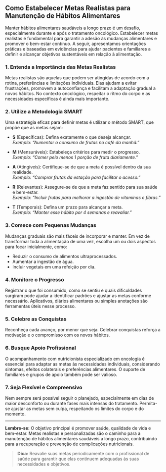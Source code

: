 
## Como Estabelecer Metas Realistas para Manutenção de Hábitos Alimentares

Manter hábitos alimentares saudáveis a longo prazo é um desafio, especialmente durante e após o tratamento oncológico. Estabelecer metas realistas é fundamental para garantir a adesão às mudanças alimentares e promover o bem-estar contínuo. A seguir, apresentamos orientações práticas e baseadas em evidências para ajudar pacientes e familiares a definir e alcançar objetivos sustentáveis em relação à alimentação.

### 1. Entenda a Importância das Metas Realistas

Metas realistas são aquelas que podem ser atingidas de acordo com a rotina, preferências e limitações individuais. Elas ajudam a evitar frustrações, promovem a autoconfiança e facilitam a adaptação gradual a novos hábitos. No contexto oncológico, respeitar o ritmo do corpo e as necessidades específicas é ainda mais importante.

### 2. Utilize a Metodologia SMART

Uma estratégia eficaz para definir metas é utilizar o método SMART, que propõe que as metas sejam:

- **S** (Específicas): Defina exatamente o que deseja alcançar.  
  *Exemplo: “Aumentar o consumo de frutas no café da manhã.”*

- **M** (Mensuráveis): Estabeleça critérios para medir o progresso.  
  *Exemplo: “Comer pelo menos 1 porção de fruta diariamente.”*

- **A** (Atingíveis): Certifique-se de que a meta é possível dentro da sua realidade.  
  *Exemplo: “Comprar frutas da estação para facilitar o acesso.”*

- **R** (Relevantes): Assegure-se de que a meta faz sentido para sua saúde e bem-estar.  
  *Exemplo: “Incluir frutas para melhorar a ingestão de vitaminas e fibras.”*

- **T** (Temporais): Defina um prazo para alcançar a meta.  
  *Exemplo: “Manter esse hábito por 4 semanas e reavaliar.”*

### 3. Comece com Pequenas Mudanças

Mudanças graduais são mais fáceis de incorporar e manter. Em vez de transformar toda a alimentação de uma vez, escolha um ou dois aspectos para focar inicialmente, como:

- Reduzir o consumo de alimentos ultraprocessados.
- Aumentar a ingestão de água.
- Incluir vegetais em uma refeição por dia.

### 4. Monitore o Progresso

Registrar o que foi consumido, como se sentiu e quais dificuldades surgiram pode ajudar a identificar padrões e ajustar as metas conforme necessário. Aplicativos, diários alimentares ou simples anotações são ferramentas úteis nesse processo.

### 5. Celebre as Conquistas

Reconheça cada avanço, por menor que seja. Celebrar conquistas reforça a motivação e o compromisso com os novos hábitos.

### 6. Busque Apoio Profissional

O acompanhamento com nutricionista especializado em oncologia é essencial para adaptar as metas às necessidades individuais, considerando sintomas, efeitos colaterais e preferências alimentares. O suporte de familiares e grupos de apoio também pode ser valioso.

### 7. Seja Flexível e Compreensivo

Nem sempre será possível seguir o planejado, especialmente em dias de maior desconforto ou durante fases mais intensas do tratamento. Permita-se ajustar as metas sem culpa, respeitando os limites do corpo e do momento.

---

**Lembre-se:** O objetivo principal é promover saúde, qualidade de vida e bem-estar. Metas realistas e personalizadas são o caminho para a manutenção de hábitos alimentares saudáveis a longo prazo, contribuindo para a recuperação e prevenção de complicações nutricionais.

> **Dica:** Reavalie suas metas periodicamente com o profissional de saúde para garantir que elas continuem adequadas às suas necessidades e objetivos.
```
